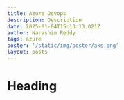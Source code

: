 ```yaml
---
title: Azure Devops
description: Description
date: 2025-01-04T15:13:13.021Z
author: Narashim Reddy
tags: azure
poster: '/static/img/poster/aks.png'
layout: posts
---
```


# Heading